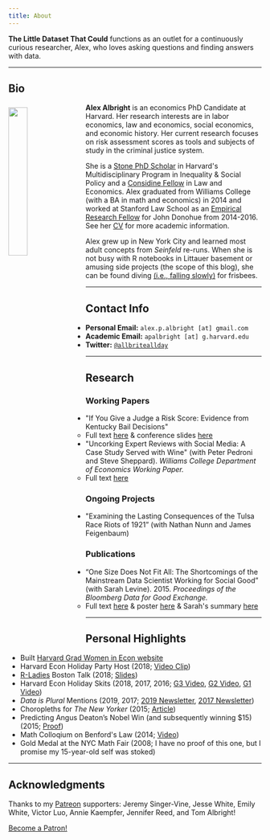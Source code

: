 ```yaml
---
title: About
---
```


**The Little Dataset That Could** functions as an outlet for a continuously curious researcher, Alex, who loves asking questions and finding answers with data. 

---

## Bio

<img src="/./about_files/AlexAlbright.jpg" style="float: left; margin-right: 15px; margin-top: 8px" alt="" width="27.5%" height="27.5%" /> 

**Alex Albright** is an economics PhD Candidate at Harvard. Her research interests are in labor economics, law and economics, social economics, and economic history. Her current research focuses on risk assessment scores as tools and subjects of study in the criminal justice system. 

She is a [Stone PhD Scholar](https://inequality.hks.harvard.edu/fellowship-awards) in Harvard's Multidisciplinary Program in Inequality & Social Policy and a [Considine Fellow](http://www.law.harvard.edu/programs/olin_center/fellowships.php) in Law and Economics. Alex graduated from Williams College (with a BA in math and economics) in 2014 and worked at Stanford Law School as an [Empirical Research Fellow](https://law.stanford.edu/empirical-research-fellowship/) for John Donohue from 2014-2016. See her [CV](/about_files/alex-albright-cv.pdf) for more academic information.

Alex grew up in New York City and learned most adult concepts from *Seinfeld* re-runs. When she is not busy with R notebooks in Littauer basement or amusing side projects (the scope of this blog), she can be found diving [(i.e., falling slowly)](https://www.youtube.com/watch?v=XKgPbg8epUg&feature=youtu.be&t=13s) for frisbees.

---

## Contact Info

- **Personal Email:** `alex.p.albright [at] gmail.com`
- **Academic Email:** `apalbright [at] g.harvard.edu`
- **Twitter:** [`@allbriteallday`](https://twitter.com/AllbriteAllday)

---

## Research

### Working Papers

- "If You Give a Judge a Risk Score: Evidence from Kentucky Bail Decisions"
    - Full text [here](/about_files/albright_judge_score.pdf) & conference slides [here](/about_files/slides/ecineq_19.pdf)
- "Uncorking Expert Reviews with Social Media: A Case Study Served with Wine" (with Peter Pedroni and Steve Sheppard). *Williams College Department of Economics Working Paper.*
    - Full text [here](https://web.williams.edu/Economics/wp/UncorkingExpertReviews.pdf)

### Ongoing Projects

- "Examining the Lasting Consequences of the Tulsa Race Riots of 1921” (with Nathan Nunn and James Feigenbaum)

### Publications

- “One Size Does Not Fit All: The Shortcomings of the Mainstream Data Scientist Working for Social Good” (with Sarah Levine). 2015. *Proceedings of the Bloomberg Data for Good Exchange.*
    - Full text [here](/about_files/levine_albright.pdf) & poster [here](/about_files/levine_albright_poster.pdf) & Sarah's summary [here](http://www.sarahmakesmaps.com/blog/2016/3/one-size-does-not-fit-all)

---

## Personal Highlights

- Built [Harvard Grad Women in Econ website](https://harvardgwe.com/)
- Harvard Econ Holiday Party Host (2018; [Video Clip](https://twitter.com/AllbriteAllday/status/1071169713101778944))
- [R-Ladies](https://rladies.org/) Boston Talk (2018; [Slides](/about_files/slides/Albright_rladies.pdf))
- Harvard Econ Holiday Skits (2018, 2017, 2016; [G3 Video](https://www.youtube.com/watch?v=5t-kS3l0Wlo), [G2 Video](https://www.youtube.com/watch?v=xU0NAKqRoY4&t=338s), [G1 Video](https://www.youtube.com/watch?v=SW0vVQQZ0TE))
- *Data is Plural* Mentions (2019, 2017; [2019 Newsletter](https://tinyletter.com/data-is-plural/letters/data-is-plural-2019-02-20-edition), [2017 Newsletter](https://tinyletter.com/data-is-plural/letters/data-is-plural-2017-11-08-edition))
- Choropleths for *The New Yorker* (2015; [Article](https://www.newyorker.com/culture/culture-desk/which-u-s-state-performs-best-in-the-new-yorker-caption-contest))
- Predicting Angus Deaton’s Nobel Win (and subsequently winning $15) (2015; [Proof](/about_files/venmogrant.png))
- Math Colloqium on Benford's Law (2014; [Video](https://www.youtube.com/watch?v=YIQOvAqFFLo)) 
- Gold Medal at the NYC Math Fair (2008; I have no proof of this one, but I promise my 15-year-old self was stoked) 

---

## Acknowledgments

Thanks to my [Patreon](https://www.patreon.com/allbriteallday) supporters: Jeremy Singer-Vine, Jesse White, Emily White, Victor Luo, Annie Kaempfer, Jennifer Reed, and Tom Albright!

<a href="https://www.patreon.com/bePatron?u=13177541" data-patreon-widget-type="become-patron-button">Become a Patron!</a><script async src="https://c6.patreon.com/becomePatronButton.bundle.js"></script>
